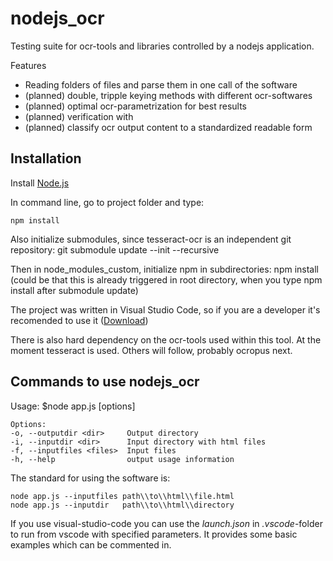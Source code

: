 # nodejs_ocr

Testing suite for ocr-tools and libraries controlled by a nodejs application. 

Features
- Reading folders of files and parse them in one call of the software 
- (planned) double, tripple keying methods with different ocr-softwares 
- (planned) optimal ocr-parametrization for best results
- (planned) verification with 
- (planned) classify ocr output content to a standardized readable form


## Installation 

Install [Node.js](http://node.js/ "NodeJs")


In command line, go to project folder and type: 

    npm install

Also initialize submodules, since tesseract-ocr is an independent git repository:
    git submodule update --init --recursive

Then in node_modules_custom, initialize npm in subdirectories:
    npm install (could be that this is already triggered in root directory, when you type npm install after submodule update)

The project was written in Visual Studio Code, so if you are a developer it's recomended to use it
([Download](https://code.visualstudio.com/ "VSCode"))


There is also hard dependency on the ocr-tools used within this tool. 
At the moment tesseract is used. Others will follow, probably ocropus next.


## Commands to use nodejs_ocr
  Usage: $node app.js [options]

    Options:
    -o, --outputdir <dir>     Output directory
    -i, --inputdir <dir>      Input directory with html files
    -f, --inputfiles <files>  Input files
    -h, --help                output usage information



The standard for using the software is: 
    
    node app.js --inputfiles path\\to\\html\\file.html
	node app.js --inputdir   path\\to\\html\\directory

If you use visual-studio-code you can use the *launch.json* in *.vscode*-folder to run from vscode with specified parameters. It provides some basic examples which can be commented in. 



